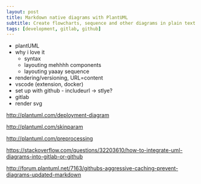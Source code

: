 ```yaml
---
layout: post
title: Markdown native diagrams with PlantUML
subtitle: Create flowcharts, sequence and other diagrams in plain text with full version control support and native markdown rendering
tags: [development, gitlab, github]
---
```


<!-- TOC -->


<!-- /TOC -->

- plantUML
- why i love it
  - syntax
  - layouting mehhhh components
  - layouting yaaay sequence
- rendering/versioning, URL=content
- vscode (extension, docker)
- set up with github - includeurl -> stlye?
- gitlab
- render svg


http://plantuml.com/deployment-diagram

http://plantuml.com/skinparam

http://plantuml.com/preprocessing


https://stackoverflow.com/questions/32203610/how-to-integrate-uml-diagrams-into-gitlab-or-github

http://forum.plantuml.net/7163/githubs-aggressive-caching-prevent-diagrams-updated-markdown